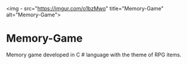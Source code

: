 <img - src="https://imgur.com/o1bzMwo" title="Memory-Game" alt="Memory-Game">

# Memory-Game
Memory game developed in C # language with the theme of RPG items.
